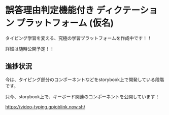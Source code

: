 # 誤答理由判定機能付き ディクテーション プラットフォーム (仮名)

タイピング学習を変える、究極の学習プラットフォームを作成中です！！

詳細は随時公開予定！！

## 進捗状況

今は、タイピング部分のコンポーネントなどをstorybook上で開発している段階です。

只今、storybook上で、キーボード関連のコンポーネントを公開しています！

https://video-typing.gpioblink.now.sh/
